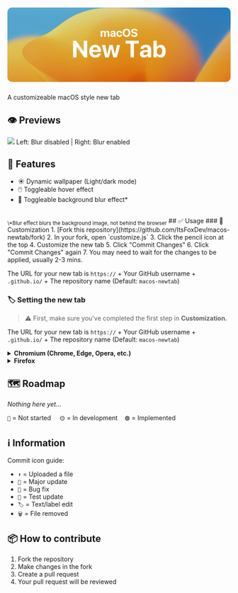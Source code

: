 <h1 align="center">
  <img style="border-radius:10px" src="previews/banner.png">
</h1>

A customizeable macOS style new tab
## 👁️ Previews
![](previews/preview.gif)
Left: Blur disabled | Right: Blur enabled

## 📄 Features
- ☀️ Dynamic wallpaper (Light/dark mode)
- 🖱️ Toggleable hover effect
- 🫧 Toggleable background blur effect*
<br>
<sub>\*Blur effect blurs the background image, not behind the browser</sub>
## ✅ Usage
### 🎨 Customization
1. [Fork this repository](https://github.com/ItsFoxDev/macos-newtab/fork)
2. In your fork, open `customize.js`
3. Click the pencil icon at the top
4. Customize the new tab
5. Click "Commit Changes"
6. Click "Commit Changes" again
7. You may need to wait for the changes to be applied, usually 2-3 mins.

The URL for your new tab is `https://` + Your GitHub username + `.github.io/` + The repository name (Default: `macos-newtab`)
### 🏷️ Setting the new tab
> ⚠️ First, make sure you've completed the first step in **Customization.**

The URL for your new tab is `https://` + Your GitHub username + `.github.io/` + The repository name (Default: `macos-newtab`)
<details>
<summary><b>Chromium (Chrome, Edge, Opera, etc.)</b></summary>
<ol>
  <li> Install <a href="https://chrome.google.com/webstore/detail/new-tab-override/fjcmlondipcnnpmbcollgifldmajfonf">New Tab Override</a></li>
  <li>If you are using Edge, you may have to enable the extension by going to edge://extensions/?id=fjcmlondipcnnpmbcollgifldmajfonf (Copy and paste URL)</li>
  <li>Go to <a href="extension://fjcmlondipcnnpmbcollgifldmajfonf/options.html">the extension options</a>, and enter the URL for your new tab.</li>
  <li>Click save, and you're done!</li>
</ol>
</details>
<details>
<summary><b>Firefox</b></summary>
<ol>
  <li> Install <a href="https://addons.mozilla.org/en-CA/firefox/addon/custom-new-tab-page/">Custom New Tab Page</a></li>
  <li>Go to about:addons (Copy and paste URL)</li>
  <li>Find "Custom New Tab Page" in the extension list</li>
  <li>Click the 3 dots, then "Options"</li>
  <li>Select the options tab</li>
  <li>Enter in the URL for your new tab, and you're done!</li>
</ol>
</details>


## 🗺️ Roadmap
*Nothing here yet...*

`🔴` = Not started‎‎ ‎ ‎ ‎ ‎ `🟡` = In development‎ ‎ ‎ ‎ ‎ `🟢` = Implemented


## ℹ️ Information
Commit icon guide:
- `⬆️` = Uploaded a file
- `🎉` = Major update
- `🐛` = Bug fix
- `🚧` = Test update
- `🏷️` = Text/label edit
- `🗑️` = File removed

## 📦 How to contribute
1. Fork the repository
2. Make changes in the fork
3. Create a pull request
4. Your pull request will be reviewed
